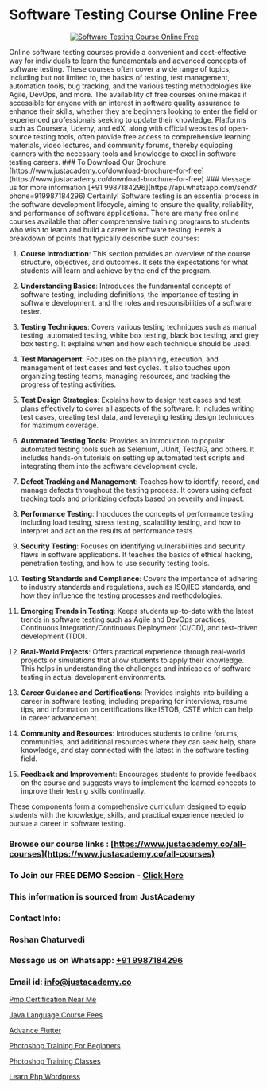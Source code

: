 # Software Testing Course Online Free

<p align="center">
  <a href="https://justacademy.co/program-detail/software-testing">
    <img src="https://justacademy.co/storage2/program_images/1704700438.webp" alt="Software Testing Course Online Free">
  </a>
</p>
Online software testing courses provide a convenient and cost-effective way for individuals to learn the fundamentals and advanced concepts of software testing. These courses often cover a wide range of topics, including but not limited to, the basics of testing, test management, automation tools, bug tracking, and the various testing methodologies like Agile, DevOps, and more. The availability of free courses online makes it accessible for anyone with an interest in software quality assurance to enhance their skills, whether they are beginners looking to enter the field or experienced professionals seeking to update their knowledge. Platforms such as Coursera, Udemy, and edX, along with official websites of open-source testing tools, often provide free access to comprehensive learning materials, video lectures, and community forums, thereby equipping learners with the necessary tools and knowledge to excel in software testing careers.
### To Download Our Brochure [https://www.justacademy.co/download-brochure-for-free](https://www.justacademy.co/download-brochure-for-free)
### Message us for more information [+91 9987184296](https://api.whatsapp.com/send?phone=919987184296)
Certainly! Software testing is an essential process in the software development lifecycle, aiming to ensure the quality, reliability, and performance of software applications. There are many free online courses available that offer comprehensive training programs to students who wish to learn and build a career in software testing. Here’s a breakdown of points that typically describe such courses:

1) **Course Introduction**: This section provides an overview of the course structure, objectives, and outcomes. It sets the expectations for what students will learn and achieve by the end of the program.

2) **Understanding Basics**: Introduces the fundamental concepts of software testing, including definitions, the importance of testing in software development, and the roles and responsibilities of a software tester.

3) **Testing Techniques**: Covers various testing techniques such as manual testing, automated testing, white box testing, black box testing, and grey box testing. It explains when and how each technique should be used.

4) **Test Management**: Focuses on the planning, execution, and management of test cases and test cycles. It also touches upon organizing testing teams, managing resources, and tracking the progress of testing activities.

5) **Test Design Strategies**: Explains how to design test cases and test plans effectively to cover all aspects of the software. It includes writing test cases, creating test data, and leveraging testing design techniques for maximum coverage.

6) **Automated Testing Tools**: Provides an introduction to popular automated testing tools such as Selenium, JUnit, TestNG, and others. It includes hands-on tutorials on setting up automated test scripts and integrating them into the software development cycle.

7) **Defect Tracking and Management**: Teaches how to identify, record, and manage defects throughout the testing process. It covers using defect tracking tools and prioritizing defects based on severity and impact.

8) **Performance Testing**: Introduces the concepts of performance testing including load testing, stress testing, scalability testing, and how to interpret and act on the results of performance tests.

9) **Security Testing**: Focuses on identifying vulnerabilities and security flaws in software applications. It teaches the basics of ethical hacking, penetration testing, and how to use security testing tools.

10) **Testing Standards and Compliance**: Covers the importance of adhering to industry standards and regulations, such as ISO/IEC standards, and how they influence the testing processes and methodologies.

11) **Emerging Trends in Testing**: Keeps students up-to-date with the latest trends in software testing such as Agile and DevOps practices, Continuous Integration/Continuous Deployment (CI/CD), and test-driven development (TDD).

12) **Real-World Projects**: Offers practical experience through real-world projects or simulations that allow students to apply their knowledge. This helps in understanding the challenges and intricacies of software testing in actual development environments.

13) **Career Guidance and Certifications**: Provides insights into building a career in software testing, including preparing for interviews, resume tips, and information on certifications like ISTQB, CSTE which can help in career advancement.

14) **Community and Resources**: Introduces students to online forums, communities, and additional resources where they can seek help, share knowledge, and stay connected with the latest in the software testing field.

15) **Feedback and Improvement**: Encourages students to provide feedback on the course and suggests ways to implement the learned concepts to improve their testing skills continually.

These components form a comprehensive curriculum designed to equip students with the knowledge, skills, and practical experience needed to pursue a career in software testing.

### Browse our course links : [https://www.justacademy.co/all-courses](https://www.justacademy.co/all-courses) 
### To Join our FREE DEMO Session - [Click Here](https://www.justacademy.co/register-for-course-demo)


### This information is sourced from JustAcademy
### Contact Info:
### Roshan Chaturvedi
### Message us on Whatsapp: [+91 9987184296](https://api.whatsapp.com/send?phone=919987184296)
### Email id: [info@justacademy.co](mailto:info@justacademy.co)
                
[Pmp Certification Near Me](https://www.linkedin.com/pulse/pmp-certification-near-me-justacademy-pune-civbc?trackingId=Sae%2BBl4xpAdDqCYgaYFNRg%3D%3D&lipi=urn%3Ali%3Apage%3Ad_flagship3_company_admin%3BGzpHiwsYRr22lJjP82PYtA%3D%3D)

[Java Language Course Fees](https://www.linkedin.com/pulse/java-language-course-fees-justacademy-thane-westc/)

[Advance Flutter](https://medium.com/@mahi3106/advance-flutter-6d31faebf264)

[Photoshop Training For Beginners](https://medium.com/@kamblerajas684/photoshop-training-for-beginners-f42a63f7df95)

[Photoshop Training Classes](https://justacademyin.github.io/justacademy/photoshop-training-classes)

[Learn Php Wordpress](https://justacademyin.github.io/justacademy/learn-php-wordpress)


